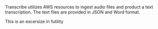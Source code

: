 Transcribe utilizes AWS resources to ingest audio files and product a text transcription.  The text files are provided in JSON and Word format.

This is an excersize in futility
